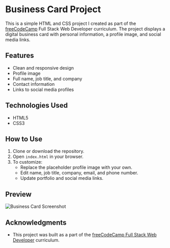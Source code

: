 # Business Card Project

This is a simple HTML and CSS project I created as part of the [freeCodeCamp](https://www.freecodecamp.org/) Full Stack Web Developer curriculum. The project displays a digital business card with personal information, a profile image, and social media links.

## Features

- Clean and responsive design
- Profile image
- Full name, job title, and company
- Contact information
- Links to social media profiles

## Technologies Used

- HTML5
- CSS3

## How to Use

1. Clone or download the repository.
2. Open `index.html` in your browser.
3. To customize:
   - Replace the placeholder profile image with your own.
   - Edit name, job title, company, email, and phone number.
   - Update portfolio and social media links.

## Preview

![Business Card Screenshot](https://i.postimg.cc/SRQXT52p/Screenshot-2025-05-23-19-01-59-021.jpg)

## Acknowledgments

- This project was built as a part of the [freeCodeCamp Full Stack Web Developer](https://www.freecodecamp.org/learn/) curriculum.
